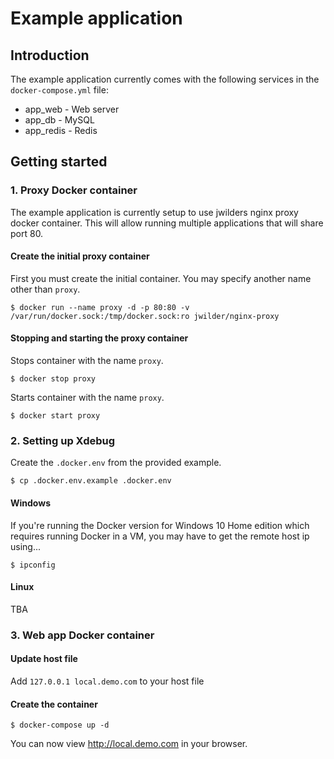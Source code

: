 # Example application


## Introduction

The example application currently comes with the following services in the `docker-compose.yml` file:

* app_web - Web server
* app_db - MySQL
* app_redis - Redis

## Getting started

### 1. Proxy Docker container

The example application is currently setup to use jwilders nginx proxy docker container. This will allow running multiple applications that will share port 80.

#### Create the initial proxy container

First you must create the initial container. You may specify another name other than `proxy`.

```
$ docker run --name proxy -d -p 80:80 -v /var/run/docker.sock:/tmp/docker.sock:ro jwilder/nginx-proxy
````

#### Stopping and starting the proxy container

Stops container with the name `proxy`.

```
$ docker stop proxy
```

Starts container with the name `proxy`.

```
$ docker start proxy
```

### 2. Setting up Xdebug

Create the `.docker.env` from the provided example.

```
$ cp .docker.env.example .docker.env
```

#### Windows

If you're running the Docker version for Windows 10 Home edition which requires running Docker in a VM, you may have to get the remote host ip using...

```
$ ipconfig
```

#### Linux

TBA

### 3. Web app Docker container

#### Update host file

Add `127.0.0.1 local.demo.com` to your host file

#### Create the container

```
$ docker-compose up -d
```

You can now view http://local.demo.com in your browser.